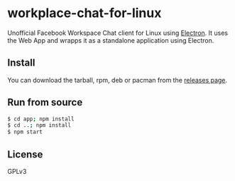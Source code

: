 # workplace-chat-for-linux

Unofficial Facebook Workspace Chat client for Linux using [Electron](http://electron.atom.io/).
It uses the Web App and wrapps it as a standalone application using Electron.

## Install

You can download the tarball, rpm, deb or pacman from the [releases page](https://github.com/goggot/workplace-chat-for-linux/releases).

## Run from source

```bash
$ cd app; npm install
$ cd ..; npm install
$ npm start
```

## License

GPLv3
